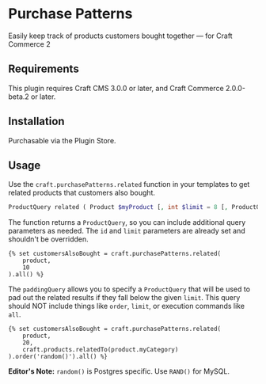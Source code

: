 # Purchase Patterns
Easily keep track of products customers bought together — for Craft Commerce 2

## Requirements

This plugin requires Craft CMS 3.0.0 or later, and Craft Commerce 2.0.0-beta.2 or later.

## Installation

Purchasable via the Plugin Store.

## Usage

Use the `craft.purchasePatterns.related` function in your templates to get related products that customers also bought.

```php
ProductQuery related ( Product $myProduct [, int $limit = 8 [, ProductQuery $paddingQuery = null ] ] )
```

The function returns a `ProductQuery`, so you can include additional query parameters as needed. The `id` and `limit` parameters are already set and shouldn't be overridden.

```twig
{% set customersAlsoBought = craft.purchasePatterns.related(
    product,
    10
).all() %}
```

The `paddingQuery` allows you to specify a `ProductQuery` that will be used to pad out the related results if they fall below the given `limit`. This query should NOT include things like `order`, `limit`, or execution commands like `all`.

```twig
{% set customersAlsoBought = craft.purchasePatterns.related(
    product,
    20,
    craft.products.relatedTo(product.myCategory)
).order('random()').all() %}
```

**Editor's Note:** `random()` is Postgres specific. Use `RAND()` for MySQL.